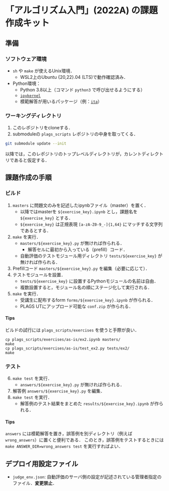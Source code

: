 ﻿# 「アルゴリズム入門」(2022A) の課題作成キット

## 準備

### ソフトウェア環境

* `sh` や `make` が使えるUnix環境．
  + WSL2上のUbuntu {20,22}.04 (LTS)で動作確認済み．
* Python環境：
  + Python 3.8以上（コマンド `python3` で呼び出せるようにする）
  + [`ipykernel`](https://pypi.org/project/ipykernel/)
  + 模範解答が用いるパッケージ（例：[`ita`](https://pypi.org/project/ita/)）

### ワーキングディレクトリ

1. このレポジトリをcloneする．
2. submoduleの `plags_scripts` レポジトリの中身を取ってくる．

```sh
git submodule update --init
```

以降では，このレポジトリのトップレベルディレクトリが，カレントディレクトリであると仮定する．

## 課題作成の手順

### ビルド

1. `masters` に問題文のみを記述したipynbファイル（master）を置く．
   * 以降ではmasterを `${exercise_key}.ipynb` とし，課題名を `${exercise_key}` とする．
   * `${exercise_key}` は正規表現 `[a-zA-Z0-9_-]{1,64}` にマッチする文字列であるとする．
2. `make` を実行．
   * `masters/${exercise_key}.py` が無ければ作られる．
      + 解答セルに最初から入っている（prefill）コード．
   * 自動評価のテストモジュール用ディレクトリ `tests/${exercise_key}` が無ければ作られる．
3. Prefillコード `masters/${exercise_key}.py` を編集（必要に応じて）．
4. テストモジュールを設置．
   * `tests/${exercise_key}` に設置するPythonモジュールの名前は自由．
   * 複数設置すると，モジュール名の順にステージ化して実行される．
5. `make` を実行．
   * 受講生に配布するform `forms/${exercise_key}.ipynb` が作られる．
   * PLAGS UTにアップロード可能な `conf.zip` が作られる．

#### Tips

ビルドの試行には `plags_scripts/exercises` を使うと手際が良い．

```
cp plags_scripts/exercises/as-is/ex2.ipynb masters/
make
cp plags_scripts/exercises/as-is/test_ex2.py tests/ex2/
make
```

### テスト

6. `make test` を実行．
   * `answers/${exercise_key}.py` が無ければ作られる．
7. 解答例 `answers/${exercise_key}.py` を編集．
8. `make test` を実行．
   * 解答例のテスト結果をまとめた `results/${exercise_key}.ipynb` が作られる．

#### Tips

`answers` には模範解答を置き，誤答例を別ディレクトリ（例えば `wrong_answers`）に置くと便利である．
このとき，誤答例をテストするときには `make ANSWER_DIR=wrong_answers test` を実行すればよい．

## デプロイ用設定ファイル

* `judge_env.json`: 自動評価のサーバ側の設定が記述されている管理者指定のファイル．**変更禁止**．
